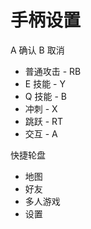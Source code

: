 # 手柄设置

A 确认 B 取消

- 普通攻击 - RB
- E 技能 - Y
- Q 技能 - B
- 冲刺 - X
- 跳跃 - RT
- 交互 - A

快捷轮盘

- 地图
- 好友
- 多人游戏
- 设置

